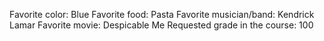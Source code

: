Favorite color: Blue
Favorite food: Pasta
Favorite musician/band: Kendrick Lamar
Favorite movie: Despicable Me
Requested grade in the course: 100

